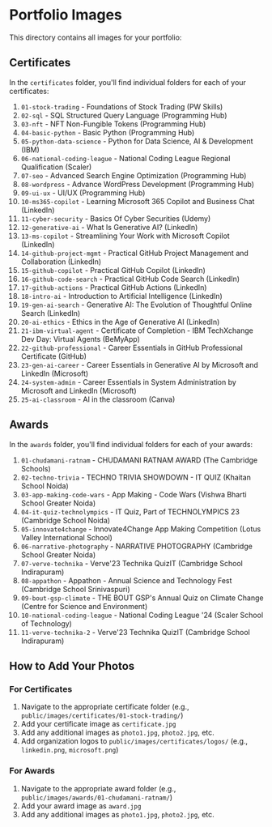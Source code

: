 # Portfolio Images

This directory contains all images for your portfolio:

## Certificates

In the `certificates` folder, you'll find individual folders for each of your certificates:

1. `01-stock-trading` - Foundations of Stock Trading (PW Skills)
2. `02-sql` - SQL Structured Query Language (Programming Hub)
3. `03-nft` - NFT Non-Fungible Tokens (Programming Hub)
4. `04-basic-python` - Basic Python (Programming Hub)
5. `05-python-data-science` - Python for Data Science, AI & Development (IBM)
6. `06-national-coding-league` - National Coding League Regional Qualification (Scaler)
7. `07-seo` - Advanced Search Engine Optimization (Programming Hub)
8. `08-wordpress` - Advance WordPress Development (Programming Hub)
9. `09-ui-ux` - UI/UX (Programming Hub)
10. `10-ms365-copilot` - Learning Microsoft 365 Copilot and Business Chat (LinkedIn)
11. `11-cyber-security` - Basics Of Cyber Securities (Udemy)
12. `12-generative-ai` - What Is Generative AI? (LinkedIn)
13. `13-ms-copilot` - Streamlining Your Work with Microsoft Copilot (LinkedIn)
14. `14-github-project-mgmt` - Practical GitHub Project Management and Collaboration (LinkedIn)
15. `15-github-copilot` - Practical GitHub Copilot (LinkedIn)
16. `16-github-code-search` - Practical GitHub Code Search (LinkedIn)
17. `17-github-actions` - Practical GitHub Actions (LinkedIn)
18. `18-intro-ai` - Introduction to Artificial Intelligence (LinkedIn)
19. `19-gen-ai-search` - Generative AI: The Evolution of Thoughtful Online Search (LinkedIn)
20. `20-ai-ethics` - Ethics in the Age of Generative AI (LinkedIn)
21. `21-ibm-virtual-agent` - Certificate of Completion - IBM TechXchange Dev Day: Virtual Agents (BeMyApp)
22. `22-github-professional` - Career Essentials in GitHub Professional Certificate (GitHub)
23. `23-gen-ai-career` - Career Essentials in Generative AI by Microsoft and LinkedIn (Microsoft)
24. `24-system-admin` - Career Essentials in System Administration by Microsoft and LinkedIn (Microsoft)
25. `25-ai-classroom` - AI in the classroom (Canva)

## Awards

In the `awards` folder, you'll find individual folders for each of your awards:

1. `01-chudamani-ratnam` - CHUDAMANI RATNAM AWARD (The Cambridge Schools)
2. `02-techno-trivia` - TECHNO TRIVIA SHOWDOWN - IT QUIZ (Khaitan School Noida)
3. `03-app-making-code-wars` - App Making - Code Wars (Vishwa Bharti School Greater Noida)
4. `04-it-quiz-technolympics` - IT Quiz, Part of TECHNOLYMPICS 23 (Cambridge School Noida)
5. `05-innovate4change` - Innovate4Change App Making Competition (Lotus Valley International School)
6. `06-narrative-photography` - NARRATIVE PHOTOGRAPHY (Cambridge School Greater Noida)
7. `07-verve-technika` - Verve'23 Technika QuizIT (Cambridge School Indirapuram)
8. `08-appathon` - Appathon - Annual Science and Technology Fest (Cambridge School Srinivaspuri)
9. `09-bout-gsp-climate` - THE BOUT GSP's Annual Quiz on Climate Change (Centre for Science and Environment)
10. `10-national-coding-league` - National Coding League '24 (Scaler School of Technology)
11. `11-verve-technika-2` - Verve'23 Technika QuizIT (Cambridge School Indirapuram)

## How to Add Your Photos

### For Certificates
1. Navigate to the appropriate certificate folder (e.g., `public/images/certificates/01-stock-trading/`)
2. Add your certificate image as `certificate.jpg`
3. Add any additional images as `photo1.jpg`, `photo2.jpg`, etc.
4. Add organization logos to `public/images/certificates/logos/` (e.g., `linkedin.png`, `microsoft.png`)

### For Awards
1. Navigate to the appropriate award folder (e.g., `public/images/awards/01-chudamani-ratnam/`)
2. Add your award image as `award.jpg`
3. Add any additional images as `photo1.jpg`, `photo2.jpg`, etc.
